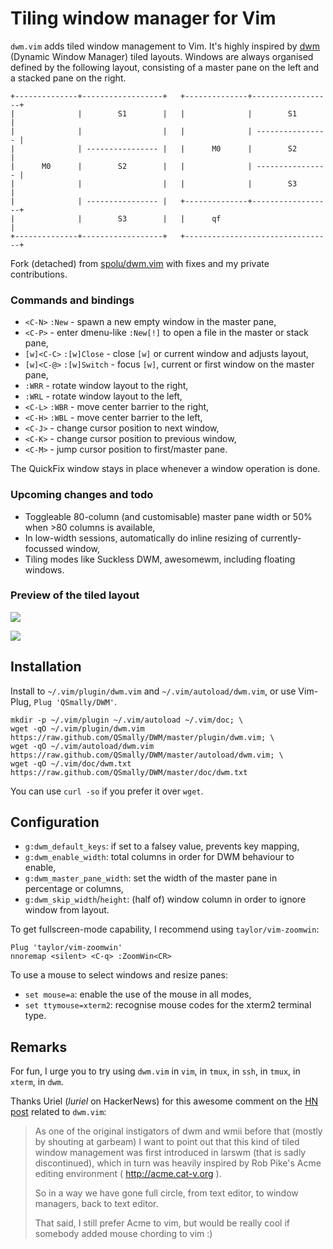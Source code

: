 
# Tiling window manager for Vim

`dwm.vim` adds tiled window management to Vim. It's highly inspired by [dwm](https://dwm.suckless.org/)
(Dynamic Window Manager) tiled layouts. Windows are always organised defined by the following
layout, consisting of a master pane on the left and a stacked pane on the right.

```
+--------------+------------------+   +--------------+------------------+
|              |        S1        |   |              |        S1        |
|              |                  |   |              | ---------------- |
|              | ---------------- |   |      M0      |        S2        |
|      M0      |        S2        |   |              | ---------------- |
|              |                  |   |              |        S3        |
|              | ---------------- |   +--------------+------------------+
|              |        S3        |   |      qf                         |
+--------------+------------------+   +---------------------------------+
```

Fork (detached) from [spolu/dwm.vim](https://github.com/spolu/dwm.vim) with fixes and my private
contributions.

### Commands and bindings

- `<C-N>` `:New` - spawn a new empty window in the master pane,
- `<C-P>` - enter dmenu-like `:New[!]` to open a file in the master or stack pane,
- `[w]<C-C>` `:[w]Close` - close `[w]` or current window and adjusts layout,
- `[w]<C-@>` `:[w]Switch` - focus `[w]`, current or first window on the master pane,
- `:WRR` - rotate window layout to the right,
- `:WRL` - rotate window layout to the left,
- `<C-L>` `:WBR` - move center barrier to the right,
- `<C-H>` `:WBL` - move center barrier to the left,
- `<C-J>` - change cursor position to next window,
- `<C-K>` - change cursor position to previous window,
- `<C-M>` - jump cursor position to first/master pane.

The QuickFix window stays in place whenever a window operation is done.

### Upcoming changes and todo

* Toggleable 80-column (and customisable) master pane width or 50% when >80 columns is available,
* In low-width sessions, automatically do inline resizing of currently-focussed window,
* Tiling modes like Suckless DWM, awesomewm, including floating windows.

### Preview of the tiled layout

<!-- Old one to display no qf window -->
![](http://i.imgur.com/TKL4i.png)

<!-- If a new one is wanted -->
<!-- ![](http://i.imgur.com/yXCntB2.png) -->

![](http://i.imgur.com/GsjB1od.png)

## Installation

Install to `~/.vim/plugin/dwm.vim` and `~/.vim/autoload/dwm.vim`, or use Vim-Plug,
`Plug 'QSmally/DWM'`.

```
mkdir -p ~/.vim/plugin ~/.vim/autoload ~/.vim/doc; \
wget -qO ~/.vim/plugin/dwm.vim https://raw.github.com/QSmally/DWM/master/plugin/dwm.vim; \
wget -qO ~/.vim/autoload/dwm.vim https://raw.github.com/QSmally/DWM/master/autoload/dwm.vim; \
wget -qO ~/.vim/doc/dwm.txt https://raw.github.com/QSmally/DWM/master/doc/dwm.txt
```

You can use `curl -so` if you prefer it over `wget`.

## Configuration

- `g:dwm_default_keys`: if set to a falsey value, prevents key mapping,
- `g:dwm_enable_width`: total columns in order for DWM behaviour to enable,
- `g:dwm_master_pane_width`: set the width of the master pane in percentage or columns,
- `g:dwm_skip_width`/`height`: (half of) window column in order to ignore window from layout.

To get fullscreen-mode capability, I recommend using `taylor/vim-zoomwin`:

```vimscript
Plug 'taylor/vim-zoomwin'
nnoremap <silent> <C-q> :ZoomWin<CR>
```

To use a mouse to select windows and resize panes:

- `set mouse=a`: enable the use of the mouse in all modes,
- `set ttymouse=xterm2`: recognise mouse codes for the xterm2 terminal type.

## Remarks

For fun, I urge you to try using `dwm.vim` in `vim`, in `tmux`, in `ssh`, in `tmux`, in `xterm`, in `dwm`.

Thanks Uriel (*luriel* on HackerNews) for this awesome comment on the [HN post](http://news.ycombinator.com/item?id=4419530) 
related to `dwm.vim`:

> As one of the original instigators of dwm and wmii before that (mostly by shouting at garbeam) 
> I want to point out that this kind of tiled window management was first introduced in larswm 
> (that is sadly discontinued), which in turn was heavily inspired by Rob Pike's Acme editing 
> environment ( http://acme.cat-v.org ). 
>
> So in a way we have gone full circle, from text editor, to window managers, back to text editor.
>
> That said, I still prefer Acme to vim, but would be really cool if somebody added mouse chording to vim :)
